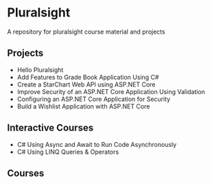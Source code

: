 # Pluralsight
 A repository for pluralsight course material and projects

## Projects
- Hello Pluralsight
- Add Features to Grade Book Application Using C#
- Create a StarChart Web API using ASP.NET Core
- Improve Security of an ASP.NET Core Application Using Validation
- Configuring an ASP.NET Core Application for Security
- Build a Wishlist Application with ASP.NET Core

## Interactive Courses
- C# Using Async and Await to Run Code Asynchronously
- C# Using LINQ Queries & Operators

## Courses